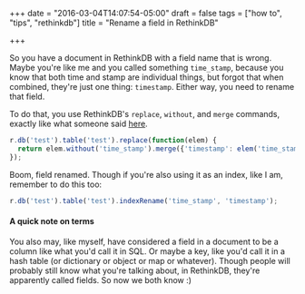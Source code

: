 +++
date = "2016-03-04T14:07:54-05:00"
draft = false
tags = ["how to", "tips", "rethinkdb"]
title = "Rename a field in RethinkDB"

+++

So you have a document in RethinkDB with a field name that is wrong.
Maybe you're like me and you called something `time_stamp`, because you know
that both time and stamp are individual things, but forgot that when combined,
they're just one thing: `timestamp`.
Either way, you need to rename that field.

To do that, you use RethinkDB's `replace`, `without`, and `merge` commands,
exactly like what someone said
[here](https://groups.google.com/forum/#!topic/rethinkdb/5L6PSlPGKzc).

```js
r.db('test').table('test').replace(function(elem) {
  return elem.without('time_stamp').merge({'timestamp': elem('time_stamp')});
});
```

Boom, field renamed.
Though if you're also using it as an index, like I am, remember to do this too:

```js
r.db('test').table('test').indexRename('time_stamp', 'timestamp');
```

#### A quick note on terms

You also may, like myself, have considered a field in a document to be a column
like what you'd call it in SQL.
Or maybe a key, like you'd call it in a hash table (or dictionary or object or
map or whatever).
Though people will probably still know what you're talking about, in RethinkDB,
they're apparently called fields.
So now we both know :)

